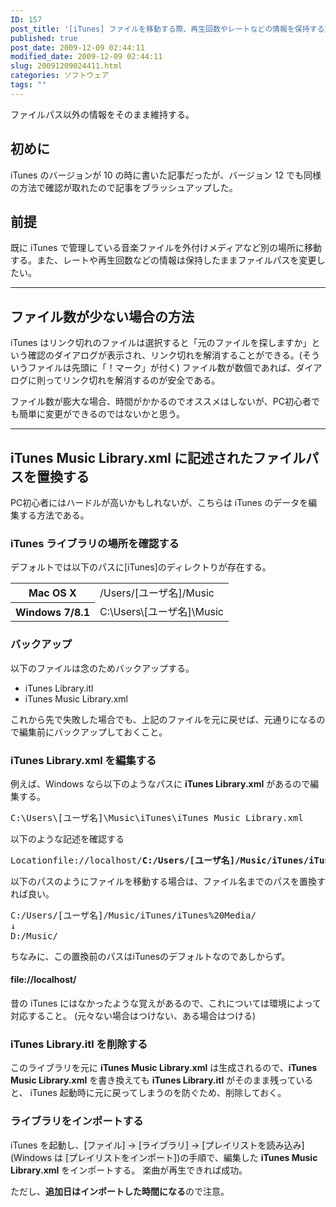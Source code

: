 ```yaml
---
ID: 157
post_title: '[iTunes] ファイルを移動する際、再生回数やレートなどの情報を保持する方法'
published: true
post_date: 2009-12-09 02:44:11
modified_date: 2009-12-09 02:44:11
slug: 20091209024411.html
categories: ソフトウェア
tags: ""
---
```

ファイルパス以外の情報をそのまま維持する。
<!--more-->
<h2>初めに</h2>
iTunes のバージョンが 10 の時に書いた記事だったが、バージョン 12 でも同様の方法で確認が取れたので記事をブラッシュアップした。

<h2>前提</h2>
既に iTunes で管理している音楽ファイルを外付けメディアなど別の場所に移動する。また、レートや再生回数などの情報は保持したままファイルパスを変更したい。

<hr>

<h2>ファイル数が少ない場合の方法</h2>
iTunes はリンク切れのファイルは選択すると「元のファイルを探しますか」という確認のダイアログが表示され、リンク切れを解消することができる。<span class="text-muted">(そういうファイルは先頭に「！マーク」が付く)</span>
ファイル数が数個であれば、ダイアログに則ってリンク切れを解消するのが安全である。

ファイル数が膨大な場合、時間がかかるのでオススメはしないが、PC初心者でも簡単に変更ができるのではないかと思う。

<hr>

<h2>iTunes Music Library.xml に記述されたファイルパスを置換する</h2>
PC初心者にはハードルが高いかもしれないが、こちらは iTunes のデータを編集する方法である。

<h3>iTunes ライブラリの場所を確認する</h3>
デフォルトでは以下のパスに[iTunes]のディレクトりが存在する。
<table>
<tr><th>Mac OS X</th><td>/Users/[ユーザ名]/Music</td></tr>
<tr><th>Windows 7/8.1</th><td>C:\Users\[ユーザ名]\Music</td></tr>
</table>

<h3>バックアップ</h3>
以下のファイルは念のためバックアップする。
<ul>
<li>iTunes Library.itl</li>
<li>iTunes Music Library.xml</li>
</ul>
これから先で失敗した場合でも、上記のファイルを元に戻せば、元通りになるので編集前にバックアップしておくこと。

<h3>iTunes Library.xml を編集する</h3>
例えば、Windows なら以下のようなパスに <b>iTunes Library.xml</b> があるので編集する。
<pre>C:\Users\[ユーザ名]\Music\iTunes\iTunes Music Library.xml</pre>

以下のような記述を確認する
<pre><key>Location</key><string>file://localhost/<b>C:/Users/[ユーザ名]/Music/iTunes/iTunes%20Media/</b>hoge.mp3</string></pre>

以下のパスのようにファイルを移動する場合は、ファイル名までのパスを置換すれば良い。
<pre>C:/Users/[ユーザ名]/Music/iTunes/iTunes%20Media/
↓
D:/Music/</pre>
ちなみに、この置換前のパスはiTunesのデフォルトなのであしからず。

<h4>file://localhost/</h4>
昔の iTunes にはなかったような覚えがあるので、これについては環境によって対応すること。
(元々ない場合はつけない、ある場合はつける)


<h3>iTunes Library.itl を削除する</h3>
このライブラリを元に <b>iTunes Music Library.xml</b> は生成されるので、<b>iTunes Music Library.xml</b> を書き換えても <b>iTunes Library.itl</b> がそのまま残っていると、 iTunes 起動時に元に戻ってしまうのを防ぐため、削除しておく。

<h3>ライブラリをインポートする</h3>
iTunes を起動し、<span style="background-color: #eeeeee;">[ファイル] -> [ライブラリ] -> [プレイリストを読み込み] (Windows は [プレイリストをインポート])</span>の手順で、編集した <b>iTunes Music Library.xml</b> をインポートする。
楽曲が再生できれば成功。

ただし、<strong>追加日はインポートした時間になる</strong>ので注意。